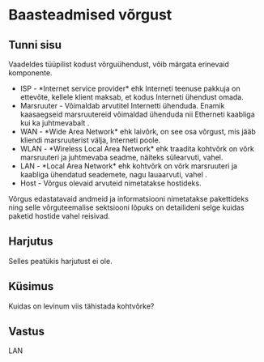 ﻿# Baasteadmised võrgust

## Tunni sisu

Vaadeldes tüüpilist kodust võrguühendust, võib märgata erinevaid komponente.

<ul>
<li>ISP - *Internet service provider* ehk Interneti teenuse pakkuja on ettevõte, kellele klient maksab, et kodus Interneti ühendust omada.</li>
<li>Marsruuter - Võimaldab arvutitel Internetti ühenduda. Enamik kaasaegseid marsruutereid võimaldad ühenduda nii Etherneti kaabliga kui ka juhtmevabalt .</li>
<li>WAN - *Wide Area Network* ehk laivõrk, on see osa võrgust, mis jääb kliendi marsruuterist välja, Interneti poole. </li>
<li>WLAN - *Wireless Local Area Network* ehk traadita kohtvõrk on võrk marsruuteri ja juhtmevaba seadme, näiteks sülearvuti, vahel.</li>
<li>LAN - *Local Area Network* ehk kohtvõrk on võrk marsruuteri ja kaabliga ühendatud seademete, nagu lauaarvuti, vahel .</li>
<li>Host - Võrgus olevaid arvuteid nimetatakse hostideks.</li>
</ul>

Võrgus edastatavaid andmeid ja informatsiooni nimetatakse pakettideks ning selle võrguteemalise sektsiooni lõpuks on detailideni selge kuidas paketid hostide vahel reisivad.

## Harjutus

Selles peatükis harjutust ei ole.

## Küsimus

Kuidas on levinum viis tähistada kohtvõrke?

## Vastus

LAN
